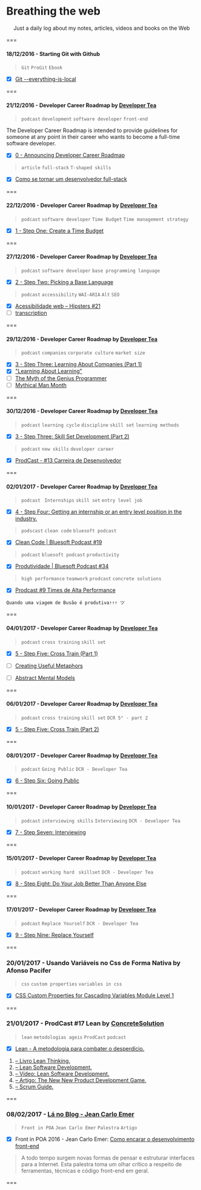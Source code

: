 # Breathing the web
<p align="center">
	Just a daily log about my notes, articles, videos and books on the Web
</p>
===

#### 18/12/2016 - Starting Git with Github

> `Git` `ProGit` `Ebook`

* [x] [Git --everything-is-local](https://git-scm.com/book/en/v2)

===

#### 21/12/2016 - Developer Career Roadmap by [Developer Tea](https://spec.fm/podcasts/developer-tea "A podcast for developers designed to fit inside your tea break")

> `podcast` `development` `software developer` `front-end`

The Developer Career Roadmap is intended to provide guidelines for someone at any point in their career who wants to become a full-time software developer.

* [x] [0 - Announcing Developer Career Roadmap](https://spec.fm/podcasts/developer-tea/49656)

> `article` `full-stack` `T-shaped skills`

* [x] [Como se tornar um desenvolvedor full-stack](http://blog.alura.com.br/como-se-tornar-um-desenvolvedor-full-stack-no-proximo-ano/ "via Blog Alura")

===

#### 22/12/2016 - Developer Career Roadmap by [Developer Tea](https://spec.fm/podcasts/developer-tea "A podcast for developers designed to fit inside your tea break")

> `podcast` `software developer` `Time Budget` `Time management strategy`

* [x] [1 - Step One: Create a Time Budget](https://spec.fm/podcasts/developer-tea/49760 "In today's episode, we talk about step one in the Developer Career Roadmap: budgeting your time.")

===

#### 27/12/2016 - Developer Career Roadmap by [Developer Tea](https://spec.fm/podcasts/developer-tea "A podcast for developers designed to fit inside your tea break")

> `podcast` `software developer` `base programming language`

* [x] [2 - Step Two: Picking a Base Language](https://spec.fm/podcasts/developer-tea/49854 "We talk about step two in the Developer Career Roadmap: Picking your base programming language.")

> `podcast` `accessibility` `WAI-ARIA` `Alt` `SEO`

* [x] [Acessibilidade web – Hipsters #21](http://hipsters.tech/acessibilidade-web-hipsters-21/ "via hipsters.tech")
* [ ] [transcription](http://hipsters.tech/acessibilidade-web-hipsters-21-transcricao/ "Acessibilidade web – Hipsters #21 – Transcrição")

===

#### 29/12/2016 - Developer Career Roadmap by [Developer Tea](https://spec.fm/podcasts/developer-tea "A podcast for developers designed to fit inside your tea break")

> `podcast` `companies` `corporate culture` `market size`

* [x] [3 - Step Three: Learning About Companies (Part 1)](https://spec.fm/podcasts/developer-tea/49854 "In today's episode, we start step 3 of the Developer Career Roadmap.")
* [x] ["Learning About Learning"](https://spec.fm/podcasts/developer-tea/6530 "Learning is one of the most important skills for developers to cultivate.")
* [ ] [The Myth of the Genius Programmer](https://www.youtube.com/watch?v=0SARbwvhupQ "via Google I/O 2009")
* [ ] [Mythical Man Month](https://www.amazon.com/Mythical-Man-Month-Software-Engineering-Anniversary/dp/0201835959 "Essays on Software Engineering, Anniversary Edition (2nd Edition)")

===

#### 30/12/2016 - Developer Career Roadmap by [Developer Tea](https://spec.fm/podcasts/developer-tea "A podcast for developers designed to fit inside your tea break")

> `podcast` `learning cycle` `discipline` `skill set` `learning methods`

* [x] [3 - Step Three: Skill Set Development (Part 2)](https://spec.fm/podcasts/developer-tea/50032 "We discuss step three in the Developer Career Roadmap, the never ending learning cycle.")

> `podcast` `new skills` `developer career`

* [x] [ProdCast - #13 Carreira de Desenvolvedor](http://www.concretesolutions.com.br/2016/10/11/prodcast-13-desenvolvedor/ "via Concrete Solutions published on 10-11-16")

===

#### 02/01/2017 - Developer Career Roadmap by [Developer Tea](https://spec.fm/podcasts/developer-tea "A podcast for developers designed to fit inside your tea break")

> `podcast` ` Internships` `skill set` `entry level job`

* [x] [4 - Step Four: Getting an internship or an entry level position in the industry.](https://spec.fm/podcasts/developer-tea/51110 "In today's episode, we cover the fourth step in the Developer Career Roadmap: Getting an internship or an entry level position in the industry.")

> `podscast` `clean code` `bluesoft podcast`

* [x] [Clean Code | Bluesoft Podcast #19](http://labs.bluesoft.com.br/clean-code-bluesoft-podcast-19/ "Clean Code | Bluesoft Podcast #19")

> `podcast` `bluesoft podcast` `productivity`

* [x] [Produtividade | Bluesoft Podcast #34](http://labs.bluesoft.com.br/produtividade-bluesoft-podcast-34/ "Produtividade | Bluesoft Podcast #34")

> `high performance` `teamwork` `prodcast` `concrete solutions`

* [x] [Prodcast #9 Times de Alta Performance](http://www.concretesolutions.com.br/2016/08/18/prodcast-9-times-de-alta-performance/)

`Quando uma viagem de Busão é produtiva⇡⇡⇡ ツ`

===

#### 04/01/2017 - Developer Career Roadmap by [Developer Tea](https://spec.fm/podcasts/developer-tea "A podcast for developers designed to fit inside your tea break")

> `podcast` `cross training` `skill set`

* [x] [5 - Step Five: Cross Train (Part 1)](https://spec.fm/podcasts/developer-tea/51633 "In today's episode, we talk about the 5th step in the Developer Career Roadmap - cross training.")

* [ ] [Creating Useful Metaphors](https://spec.fm/podcasts/developer-tea/12509 "In this episode, I'll share with you why metaphors are so powerful, and how you can create effective metaphors yourself!")

* [ ] [Abstract Mental Models](https://spec.fm/podcasts/developer-tea/35551 "In today's episode, I talk about four different types of abstract mental models.")

===

#### 06/01/2017 - Developer Career Roadmap by [Developer Tea](https://spec.fm/podcasts/developer-tea "A podcast for developers designed to fit inside your tea break")

> `podcast` `cross training` `skill set` `DCR 5° - part 2`

* [x] [5 - Step Five: Cross Train (Part 2)](https://spec.fm/podcasts/developer-tea/51785 "In today's episode, we talk about the 5th step in the Developer Career Roadmap - cross training (Part 2).")

===

#### 08/01/2017 - Developer Career Roadmap by [Developer Tea](https://spec.fm/podcasts/developer-tea "A podcast for developers designed to fit inside your tea break")

> `podcast` `Going Public` `DCR - Developer Tea`

* [x] [6 - Step Six: Going Public](https://spec.fm/podcasts/developer-tea/52430 "In today's episode, we talk about Developer Career Roadmap step 6, going public.")

===

#### 10/01/2017 - Developer Career Roadmap by [Developer Tea](https://spec.fm/podcasts/developer-tea "A podcast for developers designed to fit inside your tea break")

> `podcast` `interviewing skills` `Interviewing` `DCR - Developer Tea`

* [x] [7 - Step Seven: Interviewing](https://spec.fm/podcasts/developer-tea/52760 "In today's episode, we talk about the incredibly important process of interviewing. More specifically, where you should interview, and for what position.")

===

#### 15/01/2017 - Developer Career Roadmap by [Developer Tea](https://spec.fm/podcasts/developer-tea "A podcast for developers designed to fit inside your tea break")

> `podcast` `working hard` ` skillset` `DCR - Developer Tea`

* [x] [8 - Step Eight: Do Your Job Better Than Anyone Else](https://spec.fm/podcasts/developer-tea/52905 "In today's episode, we cover the next step in the Developer Career Roadmap.")

===

#### 17/01/2017 - Developer Career Roadmap by [Developer Tea](https://spec.fm/podcasts/developer-tea "A podcast for developers designed to fit inside your tea break")

> `podcast` `Replace Yourself` `DCR - Developer Tea`

* [x] [9 - Step Nine: Replace Yourself](https://spec.fm/podcasts/developer-tea/53084 "In today's episode, we cover the final step in the Developer Career Roadmap: Replace Yourself.")

===

### 20/01/2017 - Usando Variáveis no Css de Forma Nativa by Afonso Pacifer 

> `css` `custom properties` `variables in css`

* [x] [CSS Custom Properties for Cascading Variables Module Level 1](https://tableless.com.br/como-usar-variaveis-no-css-de-forma-nativa/ "via Tableless")

===

### 21/01/2017 - ProdCast #17 Lean by [ConcreteSolution](http://www.concretesolutions.com.br/)

> `lean` `metodologias ageis` `ProdCast` `podcast`

* [x] [Lean - A metodologia para combater o desperdício.](http://www.concretesolutions.com.br/2016/12/06/prodcast-17-lean/ "Lean é uma Metodologia que tem muito a ver com o jeito em que desenvolvemos produtos digitais.")

1. [– Livro Lean Thinking.](https://www.amazon.com.br/Lean-Thinking-Corporation-Revised-Updated/dp/0743249275)
1. [– Lean Software Development.](https://www.amazon.com/Lean-Software-Development-Agile-Toolkit/dp/0321150783)
1. [– Vídeo: Lean Software Development.](https://www.youtube.com/watch?v=-3iT51GgQlA&t=1s)
1. [– Artigo: The New New Product Development Game.](https://hbr.org/1986/01/the-new-new-product-development-game)
1. [– Scrum Guide.](http://www.scrumguides.org/docs/scrumguide/v2016/2016-Scrum-Guide-US.pdf#zoom=100)

===

### 08/02/2017 - [Lá no Blog - Jean Carlo Emer](http://jcemer.com/o-estado-do-desenvolvimento-front-end.html "2016 E O ESTADO DO DESENVOLVIMENTO FRONT-END")

> `Front in POA` `Jean Carlo Emer` `Palestra` `Artigo`

* [x] Front in POA 2016 - Jean Carlo Emer: [Como encarar o desenvolvimento front-end](https://www.youtube.com/watch?v=M8Z66hlxYeI "2016 E O ESTADO DO DESENVOLVIMENTO FRONT-END")

> A todo tempo surgem novas formas de pensar e estruturar interfaces para a Internet. Esta palestra toma um olhar crítico a respeito de ferramentas, técnicas e código front-end em geral.

===
